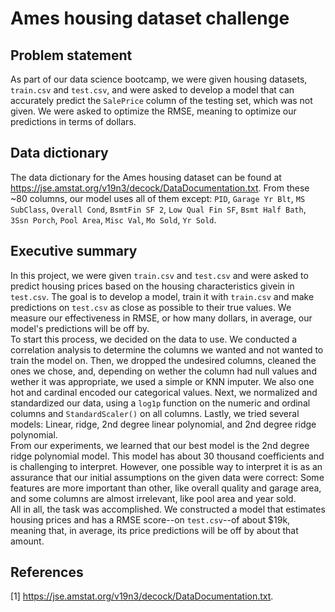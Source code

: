 # Ames housing dataset challenge

## Problem statement
As part of our data science bootcamp, we were given housing datasets, `train.csv` and `test.csv`, and were asked to develop a model that can accurately predict the `SalePrice` column of the testing set, which was not given. We were asked to optimize the RMSE, meaning to optimize our predictions in terms of dollars.

## Data dictionary
The data dictionary for the Ames housing dataset can be found at https://jse.amstat.org/v19n3/decock/DataDocumentation.txt.
From these ~80 columns, our model uses all of them except: `PID`, `Garage Yr Blt`, `MS SubClass`, `Overall Cond`, `BsmtFin SF 2`, `Low Qual Fin SF`, `Bsmt Half Bath`, `3Ssn Porch`, `Pool Area`, `Misc Val`, `Mo Sold`, `Yr Sold`.

## Executive summary
In this project, we were given `train.csv` and `test.csv` and were asked to predict housing prices based on the housing characteristics givein in `test.csv`. The goal is to develop a model, train it with `train.csv` and make predictions on `test.csv` as close as possible to their true values. We measure our effectiveness in RMSE, or how many dollars, in average, our model's predictions will be off by.
<br>
To start this process, we decided on the data to use. We conducted a correlation analysis to determine the columns we wanted and not wanted to train the model on. Then, we dropped the undesired columns, cleaned the ones we chose, and, depending on wether the column had null values and wether it was appropriate, we used a simple or KNN imputer. We also one hot and cardinal encoded our categorical values. Next, we normalized and standardized our data, using a `log1p` function on the numeric and ordinal columns and `StandardScaler()` on all columns. Lastly, we tried several models: Linear, ridge, 2nd degree linear polynomial, and 2nd degree ridge polynomial.
<br>
From our experiments, we learned that our best model is the 2nd degree ridge polynomial model. This model has about 30 thousand coefficients and is challenging to interpret. However, one possible way to interpret it is as an assurance that our initial assumptions on the given data were correct: Some features are more important than other, like overall quality and garage area, and some columns are almost irrelevant, like pool area and year sold.
<br>
All in all, the task was accomplished. We constructed a model that estimates housing prices and has a RMSE score--on `test.csv`--of about $19k, meaning that, in average, its price predictions will be off by about that amount.

## References
[1] https://jse.amstat.org/v19n3/decock/DataDocumentation.txt.